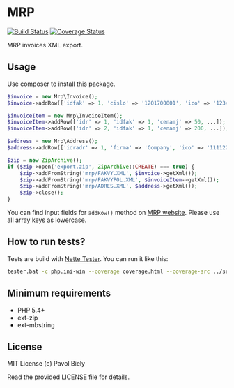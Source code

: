 # MRP
[![Build Status](https://travis-ci.org/pavolbiely/mrp.svg?branch=master)](https://travis-ci.org/pavolbiely/mrp)
[![Coverage Status](https://coveralls.io/repos/github/pavolbiely/mrp/badge.svg?branch=master)](https://coveralls.io/github/pavolbiely/mrp?branch=master)

MRP invoices XML export.

## Usage

Use composer to install this package.

```php
$invoice = new Mrp\Invoice();
$invoice->addRow(['idfak' => 1, 'cislo' => '1201700001', 'ico' => '12345678', ...]);

$invoiceItem = new Mrp\InvoiceItem();
$invoiceItem->addRow(['idr' => 1, 'idfak' => 1, 'cenamj' => 50, ...]);
$invoiceItem->addRow(['idr' => 2, 'idfak' => 1, 'cenamj' => 200, ...]);

$address = new Mrp\Address();
$address->addRow(['idradr' => 1, 'firma' => 'Company', 'ico' => '11112222', ...]);

$zip = new ZipArchive();
if ($zip->open('export.zip', ZipArchive::CREATE) === true) {
	$zip->addFromString('mrp/FAKVY.XML', $invoice->getXml());
	$zip->addFromString('mrp/FAKVYPOL.XML', $invoiceItem->getXml());
	$zip->addFromString('mrp/ADRES.XML', $address->getXml());
	$zip->close();
}
```

You can find input fields for `addRow()` method on [MRP website](http://faq.mrp.cz/faqcz/obrazky/jkimage/MRPKS_FAKTURY_IMPORT_5_53_001.TXT). Please use all array keys as lowercase. 

## How to run tests?
Tests are build with [Nette Tester](https://tester.nette.org/). You can run it like this:
```bash
tester.bat -c php.ini-win --coverage coverage.html --coverage-src ../src
```

## Minimum requirements
- PHP 5.4+
- ext-zip
- ext-mbstring

## License
MIT License (c) Pavol Biely

Read the provided LICENSE file for details.
